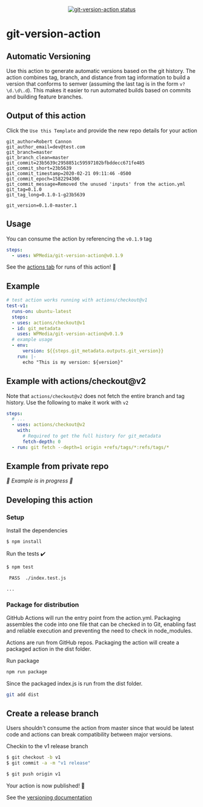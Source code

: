 
<p align="center">
  <a href="https://github.com/WPMedia/git-version-action/actions"><img alt="git-version-action status" src="https://github.com/WPMedia/git-version-action/workflows/units-test/badge.svg"></a>
</p>

# git-version-action

## Automatic Versioning

Use this action to generate automatic versions based on the git history. The action combines
tag, branch, and distance from tag information to build a version that conforms to semver
(assuming the last tag is in the form `v?\d.\d\.d`). This makes it easier to run automated
builds based on commits and building feature branches.

## Output of this action

Click the `Use this Template` and provide the new repo details for your action

    git_author=Robert Cannon
    git_author_email=dev@test.com
    git_branch=master
    git_branch_clean=master
    git_commit=23b5639c2958851c59597102bfbddecc671fe485
    git_commit_short=23b5639
    git_commit_timestamp=2020-02-21 09:11:46 -0500
    git_commit_epoch=1582294306
    git_commit_message=Removed the unused 'inputs' from the action.yml
    git_tag=0.1.0
    git_tag_long=0.1.0-1-g23b5639

    git_version=0.1.0-master.1

## Usage

You can consume the action by referencing the `v0.1.9` tag

```yaml
steps:
  - uses: WPMedia/git-version-action@v0.1.9
```

See the [actions tab](https://github.com/WPMedia/git-version-action/actions) for runs of this action! :rocket:

## Example

```yaml
# test action works running with actions/checkout@v1
test-v1:
  runs-on: ubuntu-latest
  steps:
  - uses: actions/checkout@v1
  - id: git_metadata
    uses: WPMedia/git-version-action@v0.1.9
  # example usage
  - env:
      version: ${{steps.git_metadata.outputs.git_version}}
    run: |-
      echo "This is my version: ${version}"
```

## Example with actions/checkout@v2

Note that `actions/checkout@v2` does not fetch the entire branch and tag history. Use the following to make it work with `v2`

```yaml
steps:
  # ...
  - uses: actions/checkout@v2
    with:
      # Required to get the full history for git_metadata
      fetch-depth: 0
  - run: git fetch --depth=1 origin +refs/tags/*:refs/tags/*
```

## Example from private repo

_:construction: Example is in progress :construction:_

## Developing this action

### Setup

Install the dependencies
```bash
$ npm install
```

Run the tests :heavy_check_mark:
```bash
$ npm test

 PASS  ./index.test.js

...
```

### Package for distribution

GitHub Actions will run the entry point from the action.yml. Packaging assembles the code into one file that can be checked in to Git, enabling fast and reliable execution and preventing the need to check in node_modules.

Actions are run from GitHub repos.  Packaging the action will create a packaged action in the dist folder.

Run package

```bash
npm run package
```

Since the packaged index.js is run from the dist folder.

```bash
git add dist
```

## Create a release branch

Users shouldn't consume the action from master since that would be latest code and actions can break compatibility between major versions.

Checkin to the v1 release branch

```bash
$ git checkout -b v1
$ git commit -a -m "v1 release"
```

```bash
$ git push origin v1
```

Your action is now published! :rocket:

See the [versioning documentation](https://github.com/actions/toolkit/blob/master/docs/action-versioning.md)
